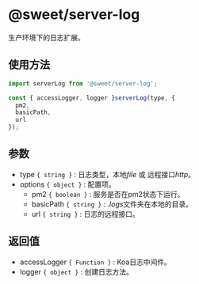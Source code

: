# @sweet/server-log

生产环境下的日志扩展。

## 使用方法

```javascript
import serverLog from '@sweet/server-log';

const { accessLogger, logger }serverLog(type, {
  pm2,
  basicPath,
  url
});
```

## 参数

* type `{ string }` : 日志类型，本地*file* 或 远程接口*http*。
* options `{ object }` : 配置项。
  * pm2 `{ boolean }` : 服务是否在pm2状态下运行。
  * basicPath `{ string }` : *.logs*文件夹在本地的目录。
  * url `{ string }` : 日志的远程接口。

## 返回值

* accessLogger `{ Function }` : Koa日志中间件。
* logger `{ object }` : 创建日志方法。
